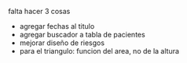 falta hacer 3 cosas
- agregar fechas al titulo
- agregar buscador a tabla de pacientes
- mejorar diseño de riesgos
- para el triangulo: funcion del area, no de la altura